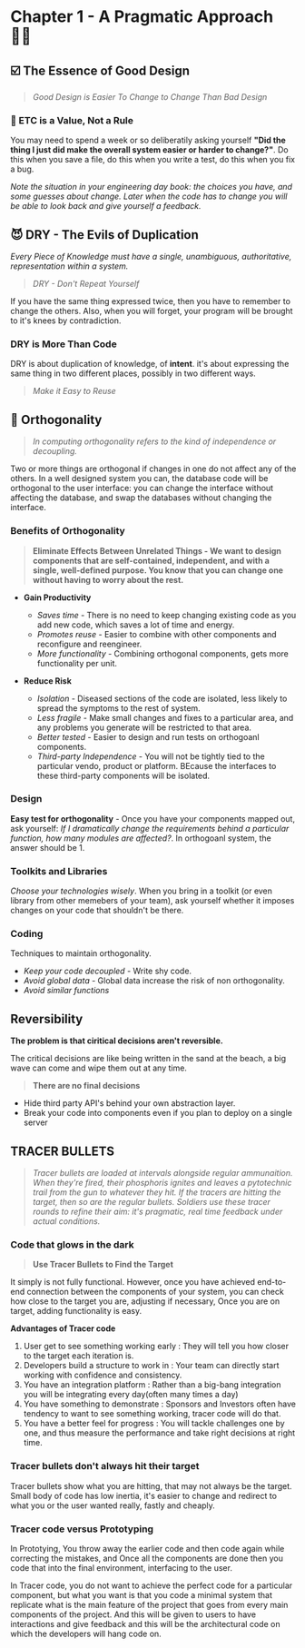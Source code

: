 # **Chapter 1 - A Pragmatic Approach** 👨‍💻

## **☑️ The Essence of Good Design**

> *Good Design is Easier To Change to Change Than Bad Design*

### **📝 ETC is a Value, Not a Rule**

You may need to spend a week or so deliberatily asking yourself **"Did the thing I just did make the overall system easier or harder to change?"**. Do this when you save a file, do this when you write a test, do this when you fix a bug.

*Note the situation in your engineering day book: the choices you have, and some guesses about change. Later when the code has to change you will be able to look back and give yourself a feedback.*

## **😈 DRY - The Evils of Duplication**

*Every Piece of Knowledge must have a single, unambiguous, authoritative, representation within a system.*

> *DRY - Don't Repeat Yourself*

If you have the same thing expressed twice, then you have to remember to change the others. Also, when you will forget, your program will be brought to it's knees by contradiction.

### **DRY is More Than Code**

DRY is about duplication of knowledge, of **intent**. it's about expressing the same thing in two different places, possibly in two different ways.

> *Make it Easy to Reuse*

## **🫅 Orthogonality**

> *In computing orthogonality refers to the kind of independence or decoupling.*

Two or more things are orthogonal if changes in one do not affect any of the others. In a well designed system you can, the database code will be orthogonal to the user interface: you can change the interface without affecting the database, and swap the databases without changing the interface.

### **Benefits of Orthogonality**

> **Eliminate Effects Between Unrelated Things - We want to design components that are self-contained, independent, and with a single, well-defined purpose. You know that you can change one without having to worry about the rest.**

- **Gain Productivity**
    - *Saves time* - There is no need to keep changing existing code as you add new code, which saves a lot of time and energy.
    - *Promotes reuse* - Easier to combine with other components and reconfigure and reengineer.
    - *More functionality* - Combining orthogonal components, gets more functionality per unit.

- **Reduce Risk**
    - *Isolation* - Diseased sections of the code are isolated, less likely to spread the symptoms to the rest of system.
    - *Less fragile* - Make small changes and fixes to a particular area, and any problems you generate will be restricted to that area.
    - *Better tested* - Easier to design and run tests on orthogoanl components.
    - *Third-party Independence* - You will not be tightly tied to the particular vendo, product or platform. BEcause the interfaces to these third-party components will be isolated.

### **Design**

**Easy test for orthogonality** - Once you have your components mapped out, ask yourself: *If I dramatically change the requirements behind a particular function, how many modules are affected?*. In orthogoanl system, the answer should be 1.

### **Toolkits and Libraries**

*Choose your technologies wisely*. When you bring in a toolkit (or even library from other memebers of your team), ask yourself whether it imposes changes on your code that shouldn't be there.

### **Coding**

Techniques to maintain orthogonality.

- *Keep your code decoupled* - Write shy code.
- *Avoid global data* - Global data increase the risk of non orthogonality.
- *Avoid similar functions*

## **Reversibility**

**The problem is that ciritical decisions aren't reversible.**

The critical decisions are like being written in the sand at the beach, a big wave can come and wipe them out at any time.

> **There are no final decisions**

- Hide third party API's behind your own abstraction layer.
- Break your code into components even if you plan to deploy on a single server

## **TRACER BULLETS**

> *Tracer bullets are loaded at intervals alongside regular ammunaition. When they're fired, their phosphoris ignites and leaves a pytotechnic trail from the gun to whatever they hit. If the tracers are hitting the target, then so are the regular bullets. Soldiers use these tracer rounds to refine their aim: it's pragmatic, real time feedback under actual conditions.*

### **Code that glows in the dark**

> **Use Tracer Bullets to Find the Target**

It simply is not fully functional. However, once you have achieved end-to-end connection between the components of your system, you can check how close to the target you are, adjusting if necessary, Once you are on target, adding functionality is easy.

**Advantages of Tracer code**

1. User get to see something working early : They will tell you how closer to the target each iteration is.
2. Developers build a structure to work in : Your team can directly start working with confidence and consistency.
3. You have an integration platform : Rather than a big-bang integration you will be integrating every day(often many times a day)
4. You have something to demonstrate : Sponsors and Investors often have tendency to want to see something working, tracer code will do that.
5. You have a better feel for progress : You will tackle challenges one by one, and thus measure the performance and take right decisions at right time.

### **Tracer bullets don't always hit their target**

Tracer bullets show what you are hitting, that may not always be the target. Small body of code has low inertia, it's easier to change and redirect to what you or the user wanted really, fastly and cheaply.

### **Tracer code versus Prototyping**

In Prototying, You throw away the earlier code and then code again while correcting the mistakes, and Once all the components are done then you code that into the final environment, interfacing to the user.

In Tracer code, you do not want to achieve the perfect code for a particular component, but what you want is that you code a minimal system that replicate what is the main feature of the project that goes from every main components of the project. And this will be given to users to have interactions and give feedback and this will be the architectural code on which the developers will hang code on.

